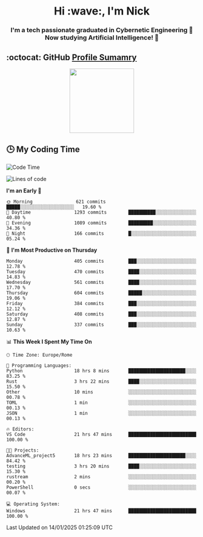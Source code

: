<h1 align="center">Hi :wave:, I'm Nick</h1>

<h3 align="center">I'm a tech passionate graduated in Cybernetic Engineering 🤖<br>
Now studying Artificial Intelligence! 🧠</h3>


## :octocat: GitHub <a href="https://github.com/vn7n24fzkq/github-profile-summary-cards">Profile Sumamry</a>

<p align="center">
   <img style="height:170px;display:inline-block"  src="http://github-profile-summary-cards.vercel.app/api/cards/profile-details?username=CodeClimberNT&theme=github_dark" />
<!--    <img style="height:170px;display:inline-block"  src="http://github-profile-summary-cards.vercel.app/api/cards/repos-per-language?username=CodeClimberNT&theme=github_dark&exclude=" /> -->
</p>

 ## :clock3: My Coding Time 
 
<!--START_SECTION:waka-->
![Code Time](http://img.shields.io/badge/Code%20Time-414%20hrs%2022%20mins-blue)

![Lines of code](https://img.shields.io/badge/From%20Hello%20World%20I%27ve%20Written-3.9%20million%20lines%20of%20code-blue)

**I'm an Early 🐤** 

```text
🌞 Morning                621 commits         █████░░░░░░░░░░░░░░░░░░░░   19.60 % 
🌆 Daytime                1293 commits        ██████████░░░░░░░░░░░░░░░   40.80 % 
🌃 Evening                1089 commits        █████████░░░░░░░░░░░░░░░░   34.36 % 
🌙 Night                  166 commits         █░░░░░░░░░░░░░░░░░░░░░░░░   05.24 % 
```
📅 **I'm Most Productive on Thursday** 

```text
Monday                   405 commits         ███░░░░░░░░░░░░░░░░░░░░░░   12.78 % 
Tuesday                  470 commits         ████░░░░░░░░░░░░░░░░░░░░░   14.83 % 
Wednesday                561 commits         ████░░░░░░░░░░░░░░░░░░░░░   17.70 % 
Thursday                 604 commits         █████░░░░░░░░░░░░░░░░░░░░   19.06 % 
Friday                   384 commits         ███░░░░░░░░░░░░░░░░░░░░░░   12.12 % 
Saturday                 408 commits         ███░░░░░░░░░░░░░░░░░░░░░░   12.87 % 
Sunday                   337 commits         ███░░░░░░░░░░░░░░░░░░░░░░   10.63 % 
```


📊 **This Week I Spent My Time On** 

```text
🕑︎ Time Zone: Europe/Rome

💬 Programming Languages: 
Python                   18 hrs 8 mins       █████████████████████░░░░   83.25 % 
Rust                     3 hrs 22 mins       ████░░░░░░░░░░░░░░░░░░░░░   15.50 % 
Other                    10 mins             ░░░░░░░░░░░░░░░░░░░░░░░░░   00.78 % 
TOML                     1 min               ░░░░░░░░░░░░░░░░░░░░░░░░░   00.13 % 
JSON                     1 min               ░░░░░░░░░░░░░░░░░░░░░░░░░   00.13 % 

🔥 Editors: 
VS Code                  21 hrs 47 mins      █████████████████████████   100.00 % 

🐱‍💻 Projects: 
AdvanceML_project5       18 hrs 23 mins      █████████████████████░░░░   84.42 % 
testing                  3 hrs 20 mins       ████░░░░░░░░░░░░░░░░░░░░░   15.30 % 
rustream                 2 mins              ░░░░░░░░░░░░░░░░░░░░░░░░░   00.20 % 
PowerShell               0 secs              ░░░░░░░░░░░░░░░░░░░░░░░░░   00.07 % 

💻 Operating System: 
Windows                  21 hrs 47 mins      █████████████████████████   100.00 % 
```


 Last Updated on 14/01/2025 01:25:09 UTC
<!--END_SECTION:waka-->


